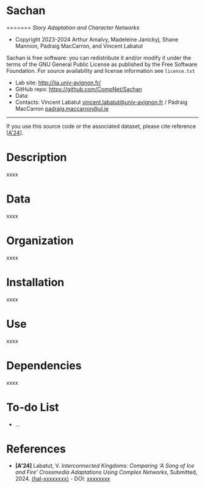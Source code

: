 # Sachan
=======
*Story Adaptation and Character Networks*

* Copyright 2023-2024 Arthur Amalvy, Madeleine Janickyj, Shane Mannion, Pádraig MacCarron, and Vincent Labatut 

Sachan is free software: you can redistribute it and/or modify it under the terms of the GNU General Public License as published by the Free Software Foundation. For source availability and license information see `licence.txt`

* Lab site: http://lia.univ-avignon.fr/
* GitHub repo: https://github.com/CompNet/Sachan
* Data: <TODO>
* Contacts: Vincent Labatut <vincent.labatut@univ-avignon.fr> / Pádraig MacCarron <padraig.maccarron@ul.ie>


-----------------------------------------------------------------------

If you use this source code or the associated dataset, please cite reference [[A'24](#references)].


# Description
xxxx


# Data
xxxx


# Organization
xxxx


# Installation
xxxx


# Use
xxxx


# Dependencies
xxxx


# To-do List
* ...


# References
* **[A'24]** Labatut, V. *Interconnected Kingdoms: Comparing 'A Song of Ice and Fire' Crossmedia Adaptations Using Complex Networks*, Submitted, 2024.  [⟨hal-xxxxxxxx⟩](https://hal.archives-ouvertes.fr/hal-xxxxxxxx) - DOI: [xxxxxxxx](http://doi.org/xxxxxxxx)

